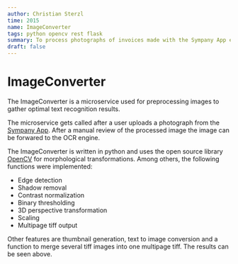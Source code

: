 ```yaml
---
author: Christian Sterzl
time: 2015
name: ImageConverter
tags: python opencv rest flask
summary: To process photographs of invoices made with the Sympany App efficiently, the uploaded photographs had to be converted before sending them to the OCR engine. Therefore the microservice "ImageConverter" was developed. 
draft: false
---
```


<carousel> 
  <carousel-item ng-attr-src="/assets/projects/imageconverter/original1.png"></carousel-item>
  <carousel-item ng-attr-src="/assets/projects/imageconverter/result1.png"></carousel-item>
</carousel>

# ImageConverter

The ImageConverter is a microservice used for preprocessing images to gather optimal text recognition results.

The microservice gets called after a user uploads a photograph from the [Sympany App](projects/sympanyapp). After a manual review of the processed image the image can be forwared to the OCR engine.

The ImageConverter is written in python and uses the open source library [OpenCV](http://opencv.org) for morphological transformations. Among others, the following functions were implemented:

* Edge detection
* Shadow removal
* Contrast normalization
* Binary thresholding
* 3D perspective transformation
* Scaling
* Multipage tiff output

Other features are thumbnail generation, text to image conversion and a function to merge several tiff images into one multipage tiff. The results can be seen above.

